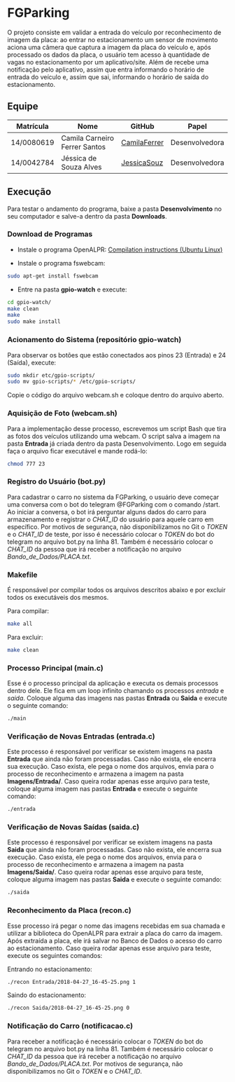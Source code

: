 # FGParking

O projeto consiste em validar a entrada do veículo por reconhecimento de imagem da placa: ao entrar no estacionamento um sensor de movimento aciona uma câmera que captura a imagem da placa do veículo e, após processado os dados da placa, o usuário tem acesso à quantidade de vagas no estacionamento por um aplicativo/site. Além de recebe uma notificação pelo aplicativo, assim que entra informando o horário de entrada do veículo e, assim que sai, informando o horário de saída do estacionamento.

## Equipe

| Matrícula | Nome | GitHub | Papel |
| --- | --- | --- | --- |
| 14/0080619 | Camila Carneiro Ferrer Santos | [CamilaFerrer](https://github.com/CamilaFerrer) | Desenvolvedora |
| 14/0042784 | Jéssica de Souza Alves | [JessicaSouz](https://github.com/JessicaSouz) | Desenvolvedora |

## Execução

Para testar o andamento do programa, baixe a pasta **Desenvolvimento** no seu computador e salve-a dentro da pasta **Downloads**.

### Download de Programas

* Instale o programa OpenALPR:
[Compilation instructions (Ubuntu Linux)](https://github.com/openalpr/openalpr/wiki/Compilation-instructions-(Ubuntu-Linux))

* Instale o programa fswebcam:
```bash
sudo apt-get install fswebcam
```

* Entre na pasta **gpio-watch** e execute:
```bash
cd gpio-watch/
make clean
make
sudo make install
```

### Acionamento do Sistema (repositório gpio-watch)
Para observar os botões que estão conectados aos pinos 23 (Entrada) e 24 (Saída), execute:

```bash
sudo mkdir etc/gpio-scripts/
sudo mv gpio-scripts/* /etc/gpio-scripts/
```

Copie o código do arquivo webcam.sh e coloque dentro do arquivo aberto.

### Aquisição de Foto (webcam.sh)
Para a implementação desse processo, escrevemos um script Bash que tira as fotos dos veículos utilizando uma webcam. O script salva a imagem na pasta **Entrada** já criada dentro da pasta Desenvolvimento. Logo em seguida faça o arquivo ficar executável e mande rodá-lo:

```bash
chmod 777 23
```


### Registro do Usuário (bot.py)
Para cadastrar o carro no sistema da FGParking, o usuário deve começar uma conversa com o bot do telegram @FGParking com o comando /start. Ao iniciar a conversa, o bot irá perguntar alguns dados do carro para armazenamento e registrar o _CHAT_ID_ do usuário para aquele carro em específico. Por motivos de segurança, não disponibilizamos no Git o _TOKEN_ e o _CHAT_ID_ de teste, por isso é necessário colocar o _TOKEN_ do bot do telegram no arquivo bot.py na linha 81. Também é necessário colocar o _CHAT_ID_ da pessoa que irá receber a notificação no arquivo _Bando_de_Dados/PLACA.txt_.


### Makefile
É responsável por compilar todos os arquivos descritos abaixo e por excluir todos os executáveis dos mesmos.

Para compilar:
```bash
make all
```

Para excluir:
```bash
make clean
```


### Processo Principal (main.c)
Esse é o processo principal da aplicação e executa os demais processos dentro dele. Ele fica em um loop infinito chamando os processos _entrada_ e _saida_. Coloque alguma das imagens nas pastas **Entrada** ou **Saida** e execute o seguinte comando:

```bash
./main
```


### Verificação de Novas Entradas (entrada.c)
Este processo é responsável por verificar se existem imagens na pasta **Entrada** que ainda não foram processadas. Caso não exista, ele encerra sua execução. Caso exista, ele pega o nome dos arquivos, envia para o processo de reconhecimento e armazena a imagem na pasta **Imagens/Entrada/**. Caso queira rodar apenas esse arquivo para teste, coloque alguma imagem nas pastas **Entrada** e execute o seguinte comando:

```bash
./entrada
```


### Verificação de Novas Saídas (saida.c)
Este processo é responsável por verificar se existem imagens na pasta **Saida** que ainda não foram processadas. Caso não exista, ele encerra sua execução. Caso exista, ele pega o nome dos arquivos, envia para o processo de reconhecimento e armazena a imagem na pasta **Imagens/Saida/**. Caso queira rodar apenas esse arquivo para teste, coloque alguma imagem nas pastas **Saida** e execute o seguinte comando:

```bash
./saida
```


### Reconhecimento da Placa (recon.c)
Esse processo irá pegar o nome das imagens recebidas em sua chamada e utilizar a biblioteca do OpenALPR para extrair a placa do carro da imagem. Após extraída a placa, ele irá salvar no Banco de Dados o acesso do carro ao estacionamento. Caso queira rodar apenas esse arquivo para teste, execute os seguintes comandos:

Entrando no estacionamento:
```bash
./recon Entrada/2018-04-27_16-45-25.png 1
```

Saindo do estacionamento:
```bash
./recon Saida/2018-04-27_16-45-25.png 0
```

### Notificação do Carro (notificacao.c)
Para receber a notificação é necessário colocar o _TOKEN_ do bot do telegram no arquivo bot.py na linha 81. Também é necessário colocar o _CHAT_ID_ da pessoa que irá receber a notificação no arquivo _Bando_de_Dados/PLACA.txt_. Por motivos de segurança, não disponibilizamos no Git o _TOKEN_ e o _CHAT_ID_.


